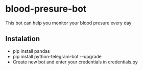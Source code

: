 # blood-presure-bot
This bot can help you monitor your blood presure every day

## Instalation
* pip install pandas
* pip install python-telegram-bot --upgrade
* Create new bot and enter your credentials in credentials.py
